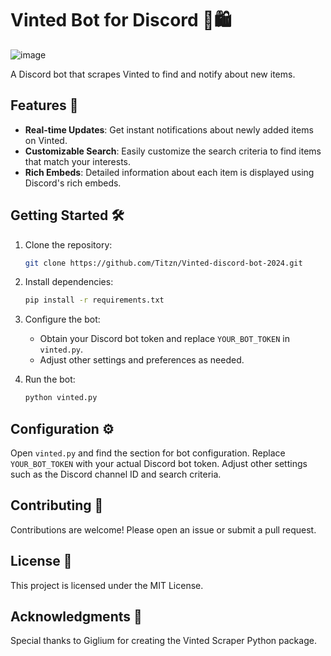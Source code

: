 # Vinted Bot for Discord 🤖🛍️

![image](https://github.com/Titzn/Vinted-discord-bot-2024/assets/139163394/f8398738-8a10-4fd5-a641-416cd60d3e51)


A Discord bot that scrapes Vinted to find and notify about new items.

## Features 🚀

- **Real-time Updates**: Get instant notifications about newly added items on Vinted.
- **Customizable Search**: Easily customize the search criteria to find items that match your interests.
- **Rich Embeds**: Detailed information about each item is displayed using Discord's rich embeds.

## Getting Started 🛠️

1. Clone the repository:

    ```bash
    git clone https://github.com/Titzn/Vinted-discord-bot-2024.git
    ```

2. Install dependencies:

    ```bash
    pip install -r requirements.txt
    ```

3. Configure the bot:
   
   - Obtain your Discord bot token and replace `YOUR_BOT_TOKEN` in `vinted.py`.
   - Adjust other settings and preferences as needed.

4. Run the bot:

    ```bash
    python vinted.py
    ```

## Configuration ⚙️

Open `vinted.py` and find the section for bot configuration. Replace `YOUR_BOT_TOKEN` with your actual Discord bot token. Adjust other settings such as the Discord channel ID and search criteria.

## Contributing 🤝

Contributions are welcome! Please open an issue or submit a pull request.

## License 📝

This project is licensed under the MIT License.

## Acknowledgments 🙏

Special thanks to Giglium for creating the Vinted Scraper Python package.
